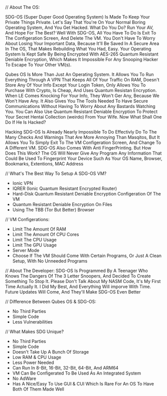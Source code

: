 // About The OS:

SDG-OS (Super Duper Good Operating System) Is Made To Keep Your Private Things Private. Let's Say That You're On Your Normal Boring Operating System, And You Get Hacked. What Do You Do? Run Your AV,
And Hope For The Best? Well With SDG-OS, All You Have To Do Is Exit To The Configeration Screen, And Delete The VM. You Don't Have To Worry About Losing Your Important Data, Because It'll Be Saved In
A Secure Area In The OS, That Makes Rebuilding What You Had, Easy. Your Operating System Is Kept Safe By Being Encrypted With AES-265 Quantum Resistant Deniable Encryption, Which Makes It Impossible For Any Snooping Hacker To
Escape To Your Other VM(s).

Qubes OS Is More Than Just An Operating System. It Allows You To Run Everything Through A VPN That Keeps All Of Your Traffic On RAM, Doesn't Store Any Of Your Info Except Your Login Token, Only Allows
You To Purchase With Crypto, Is Cheap, And Uses Quantum Resistan Encryption. When LE Comes Knocking For Your Info, They Won't Ger Any, Because We Won't Have Any. It Also Gives You The Tools Needed To
Have Secure Communications Without Having To Worry About Any Bastards Watching You. You Can Also Use Quantum Resistant Deniable Encryption To Protect Your Secret Hentai Collection (weirdo) From Your
Wife. Now What Shall One Do If He Is Hacked?

Hacking SDG-OS Is Already Nearly Impossible To Do Effectivly Do To The Many Checks And Warnings That Are More Annoying Than Masqitos, But It Allows You To Simply Exit To The VM Configeration Screen,
And Change To A Different VM. SDG-OS Also Comes With Anti FingerPrinting. But How Does This Work? The OS Will Never Give Any Program Any Information That Could Be Used To Fingerprint Your Device Such
As Your OS Name, Browser, Bookmarks, Extentions, MAC Address

// What's The Best Way To Setup A SDG-OS VM?
- Ionic VPN
- IQRER (Ionic Quantum Resistant Encrypted Router)
- Hard-Disk Quantum Resistant Deniable Encryption Configeration Of The VM
- Quantum Resistant Deniable Encryption On Files
- Using The TBB (Tor But Better) Browser

// VM Configerations:
- Limit The Amount Of RAM
- Limit The Amount Of CPU Cores
- Limit The CPU Usage
- Limit The GPU Usage
- Server Mode
- Choose If The VM Should Come With Certain Programs, Or Just A Clean Setup, With No Unneeded Programs

// About The Developer:
SDG-OS Is Programmed By A Teenager Who Knows The Dangers Of The 3 Letter Snoopers, And Decided To Create Something To Stop It. Please Don't Talk About My NASM Code, It's My First Time Actually
It. I Did My Best, And Everything Will imporve With Time. Future Updates Will Come, And They'll Make SDG-OS Even Better

// Difference Between Qubes OS & SDG-OS:
- No Third Parties
- Simple Code
- Less Vulnerabilities

// What Makes SDG Unique?
- No Third Parties
- Simple Code
- Doesn't Take Up A Bunch Of Storage
- Low RAM & CPU Usage
- Less Power Needed
- Can Run In 8-Bit, 16-Bit, 32-Bit, 64-Bit, And ARM64
- VM Can Be Configerated To Be Used As An Integrated System
- No AdWare
- Has A Nice/Easy To Use GUI & CUI Which Is Rare For An OS To Have Both Of Them Made Well
